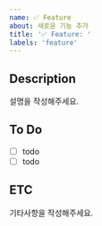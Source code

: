 ```yaml
---
name: ✅ Feature
about: 새로운 기능 추가
title: '✅ Feature: '
labels: 'feature'
---
```


## Description
설명을 작성해주세요.

## To Do
- [ ] todo
- [ ] todo

## ETC
기타사항을 작성해주세요.
